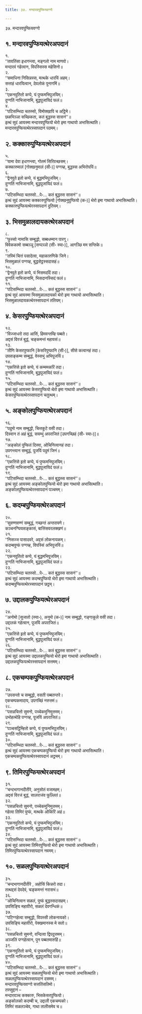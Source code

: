 ```yaml
---
title: ३७. मन्दारवपुप्फियवग्गो

---
```

३७. मन्दारवपुप्फियवग्गो  


## १. मन्दारवपुप्फियत्थेरअपदानं

१.  
‘‘तावतिंसा इधागन्त्वा, मङ्गलो नाम माणवो।  
मन्दारवं गहेत्वान, विपस्सिस्स महेसिनो॥  
२.  
‘‘समाधिना निसिन्नस्स, मत्थके धारयिं अहम्।  
सत्ताहं धारयित्वान, देवलोकं पुनागमिं॥  
३.  
‘‘एकनवुतितो कप्पे, यं पुप्फमभिपूजयिम्।  
दुग्गतिं नाभिजानामि, बुद्धपूजायिदं फलं॥  
४.  
‘‘पटिसम्भिदा चतस्सो, विमोक्खापि च अट्ठिमे।  
छळभिञ्ञा सच्छिकता, कतं बुद्धस्स सासनं’’॥  
इत्थं सुदं आयस्मा मन्दारवपुप्फियो थेरो इमा गाथायो अभासित्थाति।  
मन्दारवपुप्फियत्थेरस्सापदानं पठमम्।  


## २. कक्कारुपुप्फियत्थेरअपदानं

५.  
‘‘यामा देवा इधागन्त्वा, गोतमं सिरिवच्छसम्।  
कक्कारुमालं [गोक्खनुमालं (सी॰)] पग्गय्ह, बुद्धस्स अभिरोपयिं॥  
६.  
‘‘द्वेनवुते इतो कप्पे, यं बुद्धमभिपूजयिम्।  
दुग्गतिं नाभिजानामि, बुद्धपूजायिदं फलं॥  
७.  
‘‘पटिसम्भिदा चतस्सो…पे॰… कतं बुद्धस्स सासनं’’॥  
इत्थं सुदं आयस्मा कक्कारुपुप्फियो [गोक्खनुपुप्फियो (क॰)] थेरो इमा गाथायो अभासित्थाति।  
कक्कारुपुप्फियत्थेरस्सापदानं दुतियम्।  


## ३. भिसमुळालदायकत्थेरअपदानं

८.  
‘‘फुस्सो नामासि सम्बुद्धो, सब्बधम्मान पारगू।  
विवेककामो सब्बञ्ञू [सप्पञ्ञो (सी॰ स्या॰)], आगञ्छि मम सन्तिके॥  
९.  
‘‘तस्मिं चित्तं पसादेत्वा, महाकारुणिके जिने।  
भिसमुळालं पग्गय्ह, बुद्धसेट्ठस्सदासहं॥  
१०.  
‘‘द्वेनवुते इतो कप्पे, यं भिसमददिं तदा।  
दुग्गतिं नाभिजानामि, भिसदानस्सिदं फलं॥  
११.  
‘‘पटिसम्भिदा चतस्सो…पे॰… कतं बुद्धस्स सासनं’’॥  
इत्थं सुदं आयस्मा भिसमुळालदायको थेरो इमा गाथायो अभासित्थाति।  
भिसमुळालदायकत्थेरस्सापदानं ततियम्।  


## ४. केसरपुप्फियत्थेरअपदानं

१२.  
‘‘विज्जाधरो तदा आसिं, हिमवन्तम्हि पब्बते।  
अद्दसं विरजं बुद्धं, चङ्कमन्तं महायसं॥  
१३.  
‘‘तीणि केसरपुप्फानि [केसरिपुप्फानि (सी॰)], सीसे कत्वानहं तदा।  
उपसङ्कम्म सम्बुद्धं, वेस्सभुं अभिपूजयिं॥  
१४.  
‘‘एकत्तिंसे इतो कप्पे, यं कम्ममकरिं तदा।  
दुग्गतिं नाभिजानामि, बुद्धपूजायिदं फलं॥  
१५.  
‘‘पटिसम्भिदा चतस्सो…पे॰… कतं बुद्धस्स सासनं’’॥  
इत्थं सुदं आयस्मा केसरपुप्फियो थेरो इमा गाथायो अभासित्थाति।  
केसरपुप्फियत्थेरस्सापदानं चतुत्थम्।  


## ५. अङ्कोलपुप्फियत्थेरअपदानं

१६.  
‘‘पदुमो नाम सम्बुद्धो, चित्तकूटे वसी तदा।  
दिस्वान तं अहं बुद्धं, सयम्भुं अपराजितं [उपगच्छिहं (सी॰ स्या॰)]॥  
१७.  
‘‘अङ्कोलं पुप्फितं दिस्वा, ओचिनित्वानहं तदा।  
उपगन्त्वान सम्बुद्धं, पूजयिं पदुमं जिनं॥  
१८.  
‘‘एकत्तिंसे इतो कप्पे, यं पुप्फमभिपूजयिम्।  
दुग्गतिं नाभिजानामि, बुद्धपूजायिदं फलं॥  
१९.  
‘‘पटिसम्भिदा चतस्सो…पे॰… कतं बुद्धस्स सासनं’’॥  
इत्थं सुदं आयस्मा अङ्कोलपुप्फियो थेरो इमा गाथायो अभासित्थाति।  
अङ्कोलपुप्फियत्थेरस्सापदानं पञ्चमम्।  


## ६. कदम्बपुप्फियत्थेरअपदानं

२०.  
‘‘सुवण्णवण्णं सम्बुद्धं, गच्छन्तं अन्तरापणे।  
कञ्चनग्घियसङ्कासं, बात्तिंसवरलक्खणं॥  
२१.  
‘‘निसज्ज पासादवरे, अद्दसं लोकनायकम्।  
कदम्बपुप्फं पग्गय्ह, विपस्सिं अभिपूजयिं॥  
२२.  
‘‘एकनवुतितो कप्पे, यं बुद्धमभिपूजयिम्।  
दुग्गतिं नाभिजानामि, बुद्धपूजायिदं फलं॥  
२३.  
‘‘पटिसम्भिदा चतस्सो…पे॰… कतं बुद्धस्स सासनं’’॥  
इत्थं सुदं आयस्मा कदम्बपुप्फियो थेरो इमा गाथायो अभासित्थाति।  
कदम्बपुप्फियत्थेरस्सापदानं छट्ठम्।  


## ७. उद्दालकपुप्फियत्थेरअपदानं

२४.  
‘‘अनोमो [सुजातो (स्या॰), अनुमो (क॰)] नाम सम्बुद्धो, गङ्गाकूले वसी तदा।  
उद्दालकं गहेत्वान, पूजयिं अपराजितं॥  
२५.  
‘‘एकत्तिंसे इतो कप्पे, यं पुप्फमभिपूजयिम्।  
दुग्गतिं नाभिजानामि, बुद्धपूजायिदं फलं॥  
२६.  
‘‘पटिसम्भिदा चतस्सो…पे॰… कतं बुद्धस्स सासनं’’॥  
इत्थं सुदं आयस्मा उद्दालकपुप्फियो थेरो इमा गाथायो अभासित्थाति।  
उद्दालकपुप्फियत्थेरस्सापदानं सत्तमम्।  


## ८. एकचम्पकपुप्फियत्थेरअपदानं

२७.  
‘‘उपसन्तो च सम्बुद्धो, वसती पब्बतन्तरे।  
एकचम्पकमादाय, उपगच्छिं नरुत्तमं॥  
२८.  
‘‘पसन्नचित्तो सुमनो, पच्चेकमुनिमुत्तमम्।  
उभोहत्थेहि पग्गय्ह, पूजयिं अपराजितं॥  
२९.  
‘‘पञ्चसट्ठिम्हितो कप्पे, यं पुप्फमभिपूजयिम्।  
दुग्गतिं नाभिजानामि, बुद्धपूजायिदं फलं॥  
३०.  
‘‘पटिसम्भिदा चतस्सो…पे॰… कतं बुद्धस्स सासनं’’॥  
इत्थं सुदं आयस्मा एकचम्पकपुप्फियो थेरो इमा गाथायो अभासित्थाति।  
एकचम्पकपुप्फियत्थेरस्सापदानं अट्ठमम्।  


## ९. तिमिरपुप्फियत्थेरअपदानं

३१.  
‘‘चन्दभागानदीतीरे, अनुसोतं वजामहम्।  
अद्दसं विरजं बुद्धं, सालराजंव फुल्लितं॥  
३२.  
‘‘पसन्नचित्तो सुमनो, पच्चेकमुनिमुत्तमम्।  
गहेत्वा तिमिरं पुप्फं, मत्थके ओकिरिं अहं॥  
३३.  
‘‘एकनवुतितो कप्पे, यं पुप्फमभिपूजयिम्।  
दुग्गतिं नाभिजानामि, बुद्धपूजायिदं फलं॥  
३४.  
‘‘पटिसम्भिदा चतस्सो…पे॰… कतं बुद्धस्स सासनं’’॥  
इत्थं सुदं आयस्मा तिमिरपुप्फियो थेरो इमा गाथायो अभासित्थाति।  
तिमिरपुप्फियत्थेरस्सापदानं नवमम्।  


## १०. सळलपुप्फियत्थेरअपदानं

३५.  
‘‘चन्दभागानदीतीरे , अहोसिं किन्नरो तदा।  
तत्थद्दसं देवदेवं, चङ्कमन्तं नरासभं॥  
३६.  
‘‘ओचिनित्वान सळलं, पुप्फं बुद्धस्सदासहम्।  
उपसिङ्घि महावीरो, सळलं देवगन्धिकं॥  
३७.  
‘‘पटिग्गहेत्वा सम्बुद्धो, विपस्सी लोकनायको।  
उपसिङ्घि महावीरो, पेक्खमानस्स मे सतो॥  
३८.  
‘‘पसन्नचित्तो सुमनो, वन्दित्वा द्विपदुत्तमम्।  
अञ्जलिं पग्गहेत्वान, पुन पब्बतमारुहिं॥  
३९.  
‘‘एकनवुतितो कप्पे, यं पुप्फमभिपूजयिम्।  
दुग्गतिं नाभिजानामि, बुद्धपूजायिदं फलं॥  
४०.  
‘‘पटिसम्भिदा चतस्सो…पे॰… कतं बुद्धस्स सासनं’’॥  
इत्थं सुदं आयस्मा सळलपुप्फियो थेरो इमा गाथायो अभासित्थाति।  
सळलपुप्फियत्थेरस्सापदानं दसमम्।  
मन्दारवपुप्फियवग्गो सत्ततिंसतिमो।  
तस्सुद्दानं –  
मन्दारवञ्च कक्कारु, भिसकेसरपुप्फियो।  
अङ्कोलको कदम्बी च, उद्दाली एकचम्पको।  
तिमिरं सळलञ्चेव, गाथा तालीसमेव च॥  